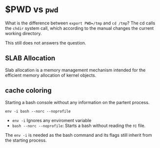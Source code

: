# $PWD vs `pwd`


What is the difference between `export PWD=/tmp` and `cd /tmp`?
The cd calls the `chdir` system call, which according to the manual changes the
current working directory.

This still does not answers the question.



## SLAB Allocation

Slab allocation is a memory management mechanism intended for the efficient
memory allocation of kernel objects. 


## cache coloring


Starting a bash console without any information on the partent process.

`env -i bash --norc --noprofile` 

- `env -i` Ignores any enviroment variable
- `bash --norc --noprofile`: Starts a bash without reading the rc file.

The `env -i` is needed as the bash command and its flags still inherit from the starting process.



